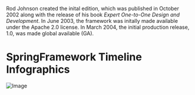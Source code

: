 Rod Johnson created the inital edition, which was published in October 2002 along with the release of his book _Expert One-to-One Design and Development_.
In June 2003, the framework was initally made available under the Apache 2.0 license. In March 2004, the initial production release, 1.0, was made global
available (GA).

# SpringFramework Timeline Infographics

![Image](/images/SpringBootSwaggerDocumentation-ProjectStructure.png "SpringBootSwaggerDocumentation-ProjectStructure")
